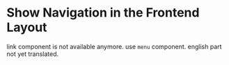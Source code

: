 Show Navigation in the Frontend Layout
======================================

link component is not available anymore. use `menu` component. english part not yet translated.